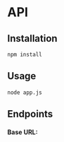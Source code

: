 # API

## Installation

```
npm install
```

## Usage

```
node app.js
```

## Endpoints

#### Base URL:

